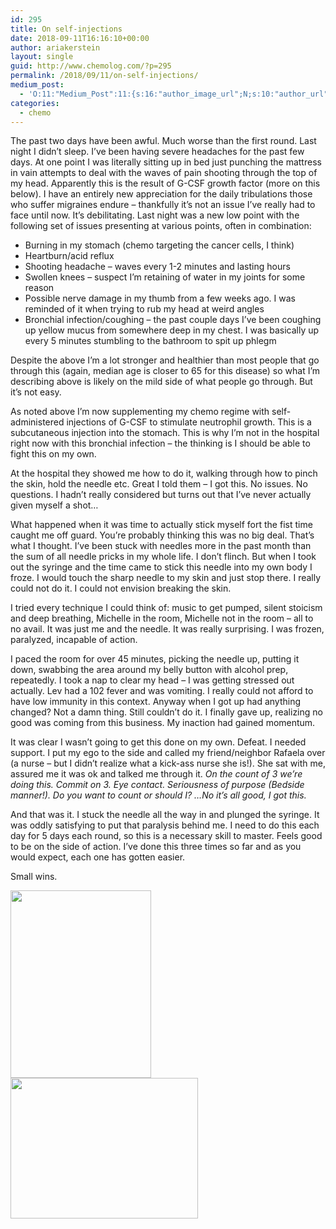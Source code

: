 ```yaml
---
id: 295
title: On self-injections
date: 2018-09-11T16:16:10+00:00
author: ariakerstein
layout: single
guid: http://www.chemolog.com/?p=295
permalink: /2018/09/11/on-self-injections/
medium_post:
  - 'O:11:"Medium_Post":11:{s:16:"author_image_url";N;s:10:"author_url";N;s:11:"byline_name";N;s:12:"byline_email";N;s:10:"cross_link";N;s:2:"id";N;s:21:"follower_notification";N;s:7:"license";N;s:14:"publication_id";N;s:6:"status";N;s:3:"url";N;}'
categories:
  - chemo
---
```

<p class="p1">
  The past two days have been awful. Much worse than the first round. Last night I didn&#8217;t sleep. I&#8217;ve been having severe headaches for the past few days. At one point I was literally sitting up in bed just punching the mattress in vain attempts to deal with the waves of pain shooting through the top of my head. Apparently this is the result of G-CSF growth factor (more on this below). I have an entirely new appreciation for the daily tribulations those who suffer migraines endure &#8211; thankfully it&#8217;s not an issue I&#8217;ve really had to face until now. It’s debilitating. Last night was a new low point with the following set of issues presenting at various points, often in combination:
</p>

<ul class="ul1">
  <li class="li2">
    Burning in my stomach (chemo targeting the cancer cells, I think)
  </li>
  <li class="li2">
    Heartburn/acid reflux
  </li>
  <li class="li2">
    Shooting headache &#8211; waves every 1-2 minutes and lasting hours
  </li>
  <li class="li2">
    Swollen knees &#8211; suspect I’m retaining of water in my joints for some reason
  </li>
  <li class="li2">
    Possible nerve damage in my thumb from a few weeks ago. I was reminded of it when trying to rub my head at weird angles
  </li>
  <li class="li2">
    Bronchial infection/coughing &#8211; the past couple days I’ve been coughing up yellow mucus from somewhere deep in my chest. I was basically up every 5 minutes stumbling to the bathroom to spit up phlegm
  </li>
</ul>

Despite the above I&#8217;m a lot stronger and healthier than most people that go through this (again, median age is closer to 65 for this disease) so what I&#8217;m describing above is likely on the mild side of what people go through. But it&#8217;s not easy.

<p class="p1">
  As noted above I&#8217;m now supplementing my chemo regime with self-administered injections of G-CSF to stimulate neutrophil growth. This is a subcutaneous injection into the stomach. This is why I’m not in the hospital right now with this bronchial infection &#8211; the thinking is I should be able to fight this on my own.
</p>

<p class="p1">
  At the hospital they showed me how to do it, walking through how to pinch the skin, hold the needle etc. Great I told them &#8211; I got this. No issues. No questions. I hadn&#8217;t really considered but turns out that I’ve never actually given myself a shot&#8230;
</p>

<p class="p1">
  What happened when it was time to actually stick myself fort the fist time caught me off guard. You’re probably thinking this was no big deal. That&#8217;s what I thought. I’ve been stuck with needles more in the past month than the sum of all needle pricks in my whole life. I don&#8217;t flinch. But when I took out the syringe and the time came to stick this needle into my own body I froze. I would touch the sharp needle to my skin and just stop there. I really could not do it. I could not envision breaking the skin.
</p>

<p class="p1">
  I tried every technique I could think of: music to get pumped, silent stoicism and deep breathing, Michelle in the room, Michelle not in the room &#8211; all to no avail. It was just me and the needle. It was really surprising. I was frozen, paralyzed, incapable of action.
</p>

<p class="p1">
  I paced the room for over 45 minutes, picking the needle up, putting it down, swabbing the area around my belly button with alcohol prep, repeatedly. I took a nap to clear my head &#8211; I was getting stressed out actually. Lev had a 102 fever and was vomiting. I really could not afford to have low immunity in this context. Anyway when I got up had anything changed? Not a damn thing. Still couldn’t do it. I finally gave up, realizing no good was coming from this business. My inaction had gained momentum.
</p>

<p class="p1">
  It was clear I wasn’t going to get this done on my own. Defeat. I needed support. I put my ego to the side and called my friend/neighbor Rafaela over (a nurse &#8211; but I didn’t realize what a kick-ass nurse she is!). She sat with me, assured me it was ok and talked me through it. <i>On the count of 3 we’re doing this. Commit on 3. Eye contact. Seriousness of purpose (Bedside manner!). Do you want to count or should I? &#8230;No it&#8217;s all good, I got this. </i>
</p>

<p class="p1">
  And that was it. I stuck the needle all the way in and plunged the syringe. It was oddly satisfying to put that paralysis behind me. I need to do this each day for 5 days each round, so this is a necessary skill to master. Feels good to be on the side of action. I&#8217;ve done this three times so far and as you would expect, each one has gotten easier.
</p>

<p class="p1">
  Small wins.
</p>

<img class="alignnone size-medium wp-image-306" src="https://i1.wp.com/www.chemolog.com/wp-content/uploads/2018/09/0.jpg?resize=225%2C300" alt="" width="225" height="300" srcset="https://i1.wp.com/www.chemolog.com/wp-content/uploads/2018/09/0.jpg?resize=225%2C300 225w, https://i1.wp.com/www.chemolog.com/wp-content/uploads/2018/09/0.jpg?w=240 240w" sizes="(max-width: 225px) 100vw, 225px" data-recalc-dims="1" />

<img class="alignnone size-medium wp-image-308" src="https://i0.wp.com/www.chemolog.com/wp-content/uploads/2018/09/0-6.jpg?resize=300%2C225" alt="" width="300" height="225" srcset="https://i0.wp.com/www.chemolog.com/wp-content/uploads/2018/09/0-6.jpg?resize=300%2C225 300w, https://i0.wp.com/www.chemolog.com/wp-content/uploads/2018/09/0-6.jpg?w=320 320w" sizes="(max-width: 300px) 100vw, 300px" data-recalc-dims="1" />